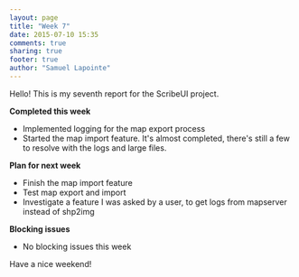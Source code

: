 ```yaml
---
layout: page
title: "Week 7"
date: 2015-07-10 15:35
comments: true
sharing: true
footer: true
author: "Samuel Lapointe"
---
```


Hello! This is my seventh report for the ScribeUI project. 

**Completed this week**

* Implemented logging for the map export process
* Started the map import feature. It's almost completed, there's still a few to resolve with the logs and large files.

**Plan for next week**

* Finish the map import feature
* Test map export and import
* Investigate a feature I was asked by a user, to get logs from mapserver instead of shp2img

**Blocking issues**

* No blocking issues this week

Have a nice weekend!
